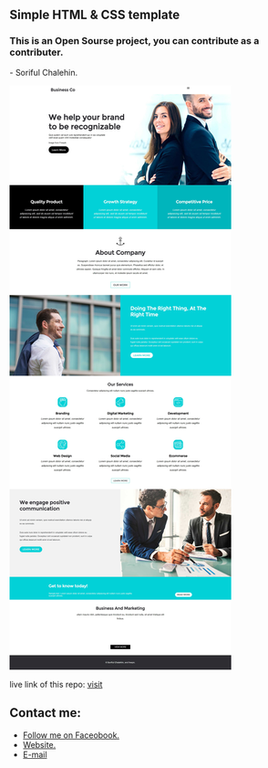 ## Simple HTML & CSS template
### This is an Open Sourse project, you can contribute as a contributer.
<span> - Soriful Chalehin. </span>

<img src="images/website-preview.jpg">

<p>live link of this repo: <a href=https://soriful-chalehin.github.io/businessCo-template/>visit</a> </p>


## Contact me:
<ul>
    <li><a href='https://facebook.com/Chalehin'> Follow me on Faceobook.</li>
    <li><a href='https://developersoriful.com'> Website.</li>
    <li><a href='mailto:developersoriful@gmail.com'> E-mail </li>
</ul>
